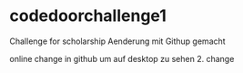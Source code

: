 # codedoorchallenge1
Challenge for scholarship
Aenderung mit Githup gemacht




online change in github um auf desktop zu sehen
2. change
